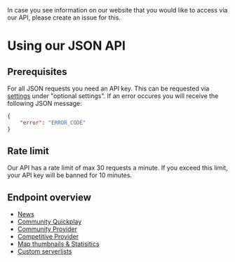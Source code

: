 In case you see information on our website that you would like to access via our API, please create an issue for this.

# Using our JSON API

## Prerequisites

For all JSON requests you need an API key. This can be requested via [settings](https://teamwork.tf/settings) under "optional settings". If an error occures you will receive the following JSON message:

```json
{
    "error": "ERROR_CODE"
}
```

## Rate limit

Our API has a rate limit of max 30 requests a minute. If you exceed this limit, your API key will be banned for 10 minutes.

## Endpoint overview

* [News](#news)
* [Community Quickplay](#community-quickplay)
* [Community Provider](#community-provider)
* [Competitive Provider](#competitive-provider)
* [Map thumbnails & Statisitics](#map-thumbnails--statistics)
* [Custom serverlists](#custom-serverlists)

